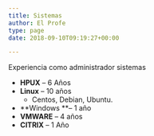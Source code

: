 ```yaml
---
title: Sistemas
author: El Profe
type: page
date: 2018-09-10T09:19:27+00:00

---
```

Experiencia como administrador sistemas

  * **HPUX** &#8211; 6 Años
  * **Linux** &#8211; 10 años 
      * Centos, Debian, Ubuntu.
  * **Windows **&#8211; 1 año
  * **VMWARE** &#8211; 4 años
  * **CITRIX** &#8211; 1 Año

&nbsp;